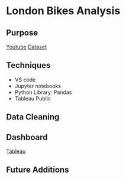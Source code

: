# London Bikes Analysis
## Purpose
[Youtube](https://www.youtube.com/watch?v=nl9eZl1IOKI)
[Dataset](https://www.kaggle.com/datasets/hmavrodiev/london-bike-sharing-dataset)

## Techniques
- VS code
- Jupyter notebooks
- Python Library: Pandas
- Tableau Public

## Data Cleaning

## Dashboard
[Tableau](https://public.tableau.com/app/profile/andrianna.wardill/viz/LondonBikeAnalysis_17599482187410/LondonBikeAnalysis?publish=yes)

## Future Additions
